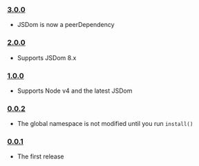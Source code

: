 ### [3.0.0](https://github.com/jmeas/simple-jsdom/releases/3.0.0)

- JSDom is now a peerDependency

### [2.0.0](https://github.com/jmeas/simple-jsdom/releases/2.0.0)

- Supports JSDom 8.x

### [1.0.0](https://github.com/jmeas/simple-jsdom/releases/1.0.0)

- Supports Node v4 and the latest JSDom

### [0.0.2](https://github.com/jmeas/simple-jsdom/releases/v0.0.2)

- The global namespace is not modified until you run `install()`

### [0.0.1](https://github.com/jmeas/simple-jsdom/releases/v0.0.1)

- The first release
